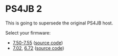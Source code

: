 # PS4JB 2

This is going to supersede the original PS4JB host.

Select your firmware:

* [7.50-7.55](https://sleirsgoevy.github.io/ps4jb2/75x/) ([source code](https://github.com/sleirsgoevy/ps4jb2/tree/75x))
* [7.02](https://sleirsgoevy.github.io/ps4jb/index702.html), [6.72](https://sleirsgoevy.github.io/ps4jb/) ([source code](https://github.com/sleirsgoevy/ps4jb))
